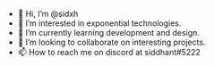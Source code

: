 - 👋 Hi, I’m @sidxh
- 👀 I’m interested in exponential technologies.
- 🌱 I’m currently learning development and design.
- 💞️ I’m looking to collaborate on interesting projects.
- 📫 How to reach me on discord at siddhant#5222

<!---
sidxh/sidxh is a ✨ special ✨ repository because its `README.md` (this file) appears on your GitHub profile.
You can click the Preview link to take a look at your changes.
--->

